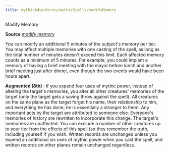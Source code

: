 ```yaml
---
title: mythicAdventures/mythicSpells/modifyMemory
---
```

Modify Memory

**Source** [_modify memory_](spell_dir/modifyMemory#_modify-memory)

You can modify an additional 5 minutes of the subject's memory per tier. You may affect multiple memories with one casting of the spell, as long as the total number of minutes doesn't exceed this limit. Each affected memory counts as a minimum of 5 minutes. For example, you could implant a memory of having a brief meeting with the mayor before lunch and another brief meeting just after dinner, even though the two events would have been hours apart.

**Augmented (8th)** : If you expend four uses of mythic power, instead of altering the target's memories, you alter all other creatures' memories of the target (only the target gets a saving throw against the spell). All creatures on the same plane as the target forget his name, their relationship to him, and everything he has done; he is essentially a stranger to them. Any important acts by the target are attributed to someone else. Everyone's memories of history are rewritten to incorporate this change. The target's memories are unaffected. You can exclude a number of other creatures up to your tier from the effects of this spell (so they remember the truth, including yourself if you wish. Written records are unchanged unless you expend an additional six uses of mythic power when you cast the spell, and written records on other planes remain unchanged regardless.

